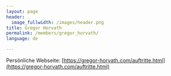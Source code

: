 ```yaml
---
layout: page
header:
  image_fullwidth: /images/header.png
title: Gregor Horvath
permalink: /members/gregor_horvath/
language: de

---
```


Persönliche Webseite: [https://gregor-horvath.com/auftritte.html](https://gregor-horvath.com/auftritte.html)
